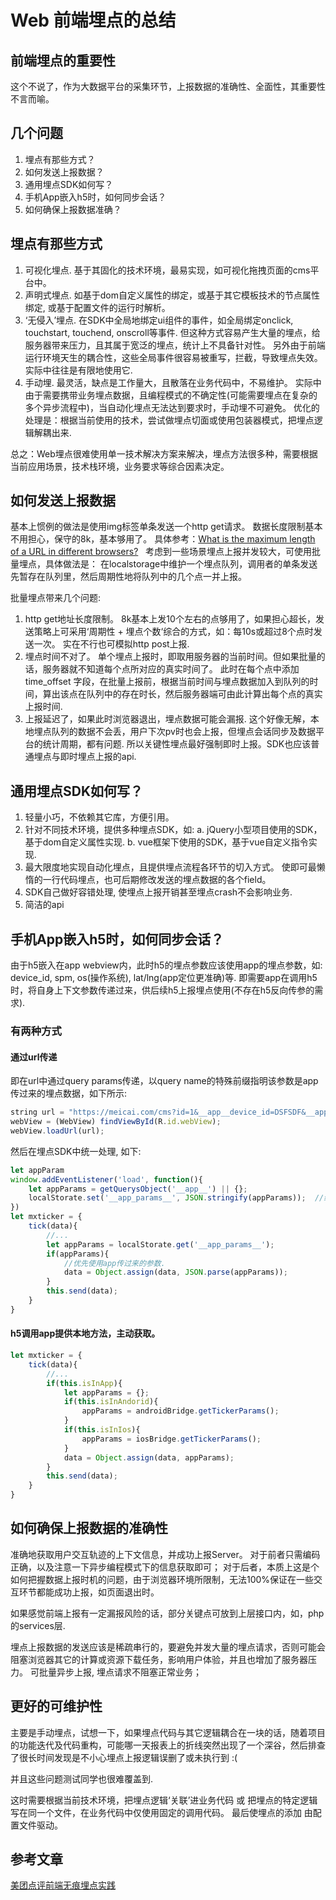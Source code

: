 # Web 前端埋点的总结

## 前端埋点的重要性
这个不说了，作为大数据平台的采集环节，上报数据的准确性、全面性，其重要性不言而喻。

## 几个问题
1. 埋点有那些方式？
2. 如何发送上报数据？
3. 通用埋点SDK如何写？
4. 手机App嵌入h5时，如何同步会话？
5. 如何确保上报数据准确？

## 埋点有那些方式
1. 可视化埋点.
	基于其固化的技术环境，最易实现，如可视化拖拽页面的cms平台中。
2. 声明式埋点.
	如基于dom自定义属性的绑定，或基于其它模板技术的节点属性绑定, 或基于配置文件的运行时解析。
3. ‘无侵入’埋点.
	在SDK中全局地绑定ui组件的事件，如全局绑定onclick, touchstart, touchend, onscroll等事件.
	但这种方式容易产生大量的埋点，给服务器带来压力，且其属于宽泛的埋点，统计上不具备针对性。
	另外由于前端运行环境天生的耦合性，这些全局事件很容易被重写，拦截，导致埋点失效。
 	实际中往往是有限地使用它.
4. 手动埋.
	最灵活，缺点是工作量大，且散落在业务代码中，不易维护。
	实际中由于需要携带业务埋点数据，且编程模式的不确定性(可能需要埋点在复杂的多个异步流程中)，当自动化埋点无法达到要求时，手动埋不可避免。
	优化的处理是：根据当前使用的技术，尝试做埋点切面或使用包装器模式，把埋点逻辑解耦出来.

总之：Web埋点很难使用单一技术解决方案来解决，埋点方法很多种，需要根据当前应用场景，技术栈环境，业务要求等综合因素决定。


## 如何发送上报数据
基本上惯例的做法是使用img标签单条发送一个http get请求。
数据长度限制基本不用担心，保守的8k，基本够用了。
具体参考：[What is the maximum length of a URL in different browsers?](http://stackoverflow.com/questions/417142/what-is-the-maximum-length-of-a-url-in-different-browsers/417184#417184)
&nbsp;
考虑到一些场景埋点上报并发较大，可使用批量埋点，具体做法是：
在localstorage中维护一个埋点队列，调用者的单条发送先暂存在队列里，然后周期性地将队列中的几个点一并上报。

批量埋点带来几个问题:
1. http get地址长度限制。
	8k基本上发10个左右的点够用了，如果担心超长，发送策略上可采用‘周期性 + 埋点个数‘综合的方式，如：每10s或超过8个点时发送一次。
	实在不行也可模拟http post上报.
2. 埋点时间不对了。
	单个埋点上报时，即取用服务器的当前时间。但如果批量的话，服务器就不知道每个点所对应的真实时间了。
	此时在每个点中添加 time_offset 字段，在批量上报前，根据当前时间与埋点数据加入到队列的时间，算出该点在队列中的存在时长，然后服务器端可由此计算出每个点的真实上报时间.
3. 上报延迟了，如果此时浏览器退出，埋点数据可能会漏报.
	这个好像无解，本地埋点队列的数据不会丢，用户下次pv时也会上报，但埋点会话同步及数据平台的统计周期，都有问题.
	所以关键性埋点最好强制即时上报。SDK也应该普通埋点与即时埋点上报的api.


## 通用埋点SDK如何写？
1. 轻量小巧，不依赖其它库，方便引用。
2. 针对不同技术环境，提供多种埋点SDK，如:
	a. jQuery小型项目使用的SDK，基于dom自定义属性实现.
	b. vue框架下使用的SDK，基于vue自定义指令实现.
3. 最大限度地实现自动化埋点，且提供埋点流程各环节的切入方式。
	使即可最懒惰的一行代码埋点，也可后期修改发送的埋点数据的各个field。
4. SDK自己做好容错处理, 使埋点上报开销甚至埋点crash不会影响业务.
5. 简洁的api



## 手机App嵌入h5时，如何同步会话？
由于h5嵌入在app webview内，此时h5的埋点参数应该使用app的埋点参数，如: device_id, spm, os(操作系统), lat/lng(app定位更准确)等.
即需要app在调用h5时，将自身上下文参数传递过来，供后续h5上报埋点使用(不存在h5反向传参的需求).

### 有两种方式
#### 通过url传递
即在url中通过query params传递，以query name的特殊前缀指明该参数是app传过来的埋点数据，如下所示:

```javascript
string url = "https://meicai.com/cms?id=1&__app__device_id=DSFSDF&__app__os=android&__app__spm=2.2.3.1&...";
webView = (WebView) findViewById(R.id.webView);
webView.loadUrl(url);
```

然后在埋点SDK中统一处理, 如下:

```javascript
let appParam
window.addEventListener('load', function(){
	let appParams = getQuerysObject('__app__') || {};
	localStorate.set('__app_params__', JSON.stringify(appParams));	//缓存起来，后续埋点使用.
})
let mxticker = {
	tick(data){
		//...
		let appParams = localStorate.get('__app_params__');
		if(appParams){
			//优先使用app传过来的参数.
			data = Object.assign(data, JSON.parse(appParams));
		}
		this.send(data);
	}
}
```

#### h5调用app提供本地方法，主动获取。
```javascript
let mxticker = {
	tick(data){
		//...
		if(this.isInApp){
			let appParams = {};
			if(this.isInAndorid){
				appParams = androidBridge.getTickerParams();
			}
			if(this.isInIos){
				appParams = iosBridge.getTickerParams();
			}
			data = Object.assign(data, appParams);
		}
		this.send(data);
	}
}
```


## 如何确保上报数据的准确性
准确地获取用户交互轨迹的上下文信息，并成功上报Server。
对于前者只需编码正确，以及注意一下异步编程模式下的信息获取即可；
对于后者，本质上这是个如何把握数据上报时机的问题，由于浏览器环境所限制，无法100%保证在一些交互环节都能成功上报，如页面退出时。

如果感觉前端上报有一定漏报风险的话，部分关键点可放到上层接口内，如，php的services层.

埋点上报数据的发送应该是稀疏串行的，要避免并发大量的埋点请求，否则可能会阻塞浏览器其它的计算或资源下载任务，影响用户体验，并且也增加了服务器压力。
可批量异步上报, 埋点请求不阻塞正常业务；


## 更好的可维护性
主要是手动埋点，试想一下，如果埋点代码与其它逻辑耦合在一块的话，随着项目的功能迭代及代码重构，可能哪一天报表上的折线突然出现了一个深谷，然后排查了很长时间发现是不小心埋点上报逻辑误删了或未执行到 :(  

并且这些问题测试同学也很难覆盖到.

这时需要根据当前技术环境，把埋点逻辑‘关联’进业务代码 或 把埋点的特定逻辑写在同一个文件，在业务代码中仅使用固定的调用代码。
最后使埋点的添加 由配置文件驱动。


## 参考文章
[美团点评前端无痕埋点实践](https://mp.weixin.qq.com/s?__biz=MjM5NjQ5MTI5OA==&mid=2651746072&idx=1&sn=9d5d78ea4f9c0f2f6059591281dd0e3c&chksm=bd12b6558a653f437ae8304e534235d55c01aa2c9489e85d6193b52f5da00f66927f3ac77c2b&mpshare=1&scene=1&srcid=0302K0GvthEpOYZisYclAocJ&key=e82f935468864c7df086c2de55a4282c90551743a3a4c2040fd6fe81223e2ec8a2d2b23c3c4a137089cb50e0cf7518faa0dc4658c5d882471b33dd00ad8fc2347eba8ace3e9112d01775a3eaf59a6b20&ascene=0&uin=MTgzMjE5MDE4Mg%3D%3D&devicetype=iMac+MacBookPro11%2C2+OSX+OSX+10.12.3+build(16D32)&version=12020010&nettype=WIFI&fontScale=100&pass_ticket=XOm0ln8CGtJZiG6e0YJ9bju1rGikxYSGB0xxLAwZWsqvDuSuG7lXLHzeQ7aiD%2BDY)
